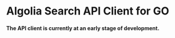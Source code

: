 Algolia Search API Client for GO
==================

#### The API client is currently at an early stage of development.
